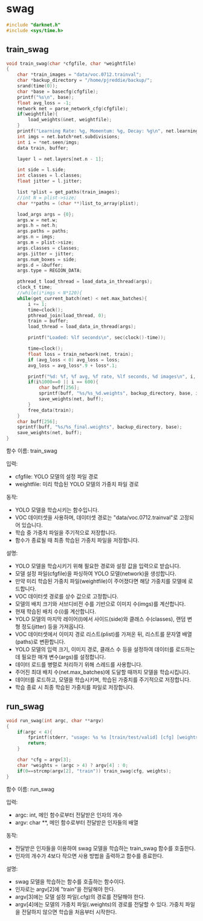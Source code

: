 # swag

```c
#include "darknet.h"
#include <sys/time.h>
```

## train\_swag

```c
void train_swag(char *cfgfile, char *weightfile)
{
    char *train_images = "data/voc.0712.trainval";
    char *backup_directory = "/home/pjreddie/backup/";
    srand(time(0));
    char *base = basecfg(cfgfile);
    printf("%s\n", base);
    float avg_loss = -1;
    network net = parse_network_cfg(cfgfile);
    if(weightfile){
        load_weights(&net, weightfile);
    }
    printf("Learning Rate: %g, Momentum: %g, Decay: %g\n", net.learning_rate, net.momentum, net.decay);
    int imgs = net.batch*net.subdivisions;
    int i = *net.seen/imgs;
    data train, buffer;

    layer l = net.layers[net.n - 1];

    int side = l.side;
    int classes = l.classes;
    float jitter = l.jitter;

    list *plist = get_paths(train_images);
    //int N = plist->size;
    char **paths = (char **)list_to_array(plist);

    load_args args = {0};
    args.w = net.w;
    args.h = net.h;
    args.paths = paths;
    args.n = imgs;
    args.m = plist->size;
    args.classes = classes;
    args.jitter = jitter;
    args.num_boxes = side;
    args.d = &buffer;
    args.type = REGION_DATA;

    pthread_t load_thread = load_data_in_thread(args);
    clock_t time;
    //while(i*imgs < N*120){
    while(get_current_batch(net) < net.max_batches){
        i += 1;
        time=clock();
        pthread_join(load_thread, 0);
        train = buffer;
        load_thread = load_data_in_thread(args);

        printf("Loaded: %lf seconds\n", sec(clock()-time));

        time=clock();
        float loss = train_network(net, train);
        if (avg_loss < 0) avg_loss = loss;
        avg_loss = avg_loss*.9 + loss*.1;

        printf("%d: %f, %f avg, %f rate, %lf seconds, %d images\n", i, loss, avg_loss, get_current_rate(net), sec(clock()-time), i*imgs);
        if(i%1000==0 || i == 600){
            char buff[256];
            sprintf(buff, "%s/%s_%d.weights", backup_directory, base, i);
            save_weights(net, buff);
        }
        free_data(train);
    }
    char buff[256];
    sprintf(buff, "%s/%s_final.weights", backup_directory, base);
    save_weights(net, buff);
}
```

함수 이름: train\_swag

입력:

* cfgfile: YOLO 모델의 설정 파일 경로
* weightfile: 미리 학습된 YOLO 모델의 가중치 파일 경로

동작:

* YOLO 모델을 학습시키는 함수입니다.
* VOC 데이터셋을 사용하며, 데이터셋 경로는 "data/voc.0712.trainval"로 고정되어 있습니다.
* 학습 중 가중치 파일을 주기적으로 저장합니다.
* 함수가 종료될 때 최종 학습된 가중치 파일을 저장합니다.

설명:

* YOLO 모델을 학습시키기 위해 필요한 경로와 설정 값을 입력으로 받습니다.
* 모델 설정 파일(cfgfile)을 파싱하여 YOLO 모델(network)을 생성합니다.
* 만약 미리 학습된 가중치 파일(weightfile)이 주어졌다면 해당 가중치를 모델에 로드합니다.
* VOC 데이터셋 경로를 상수 값으로 고정합니다.
* 모델의 배치 크기와 서브디비전 수를 기반으로 이미지 수(imgs)를 계산합니다.
* 현재 학습된 배치 수(i)를 계산합니다.
* YOLO 모델의 마지막 레이어(l)에서 사이드(side)와 클래스 수(classes), 랜덤 변형 정도(jitter) 등을 가져옵니다.
* VOC 데이터셋에서 이미지 경로 리스트(plist)를 가져온 뒤, 리스트를 문자열 배열(paths)로 변환합니다.
* YOLO 모델의 입력 크기, 이미지 경로, 클래스 수 등을 설정하여 데이터를 로드하는 데 필요한 매개 변수(args)를 설정합니다.
* 데이터 로드를 병렬로 처리하기 위해 스레드를 사용합니다.
* 주어진 최대 배치 수(net.max\_batches)에 도달할 때까지 모델을 학습시킵니다.
* 데이터를 로드하고, 모델을 학습시키며, 학습된 가중치를 주기적으로 저장합니다.
* 학습 종료 시 최종 학습된 가중치를 파일로 저장합니다.



## run\_swag

```c
void run_swag(int argc, char **argv)
{
    if(argc < 4){
        fprintf(stderr, "usage: %s %s [train/test/valid] [cfg] [weights (optional)]\n", argv[0], argv[1]);
        return;
    }

    char *cfg = argv[3];
    char *weights = (argc > 4) ? argv[4] : 0;
    if(0==strcmp(argv[2], "train")) train_swag(cfg, weights);
}
```

함수 이름: run\_swag&#x20;

입력:

* argc: int, 메인 함수로부터 전달받은 인자의 개수
* argv: char \*\*, 메인 함수로부터 전달받은 인자들의 배열

동작:

* 전달받은 인자들을 이용하여 swag 모델을 학습하는 train\_swag 함수를 호출한다.
* 인자의 개수가 4보다 작으면 사용 방법을 출력하고 함수를 종료한다.

설명:

* swag 모델을 학습하는 함수를 호출하는 함수이다.
* 인자로는 argv\[2]에 "train"을 전달해야 한다.
* argv\[3]에는 모델 설정 파일(.cfg)의 경로를 전달해야 한다.
* argv\[4]에는 모델의 가중치 파일(.weights)의 경로를 전달할 수 있다. 가중치 파일을 전달하지 않으면 학습을 처음부터 시작한다.

